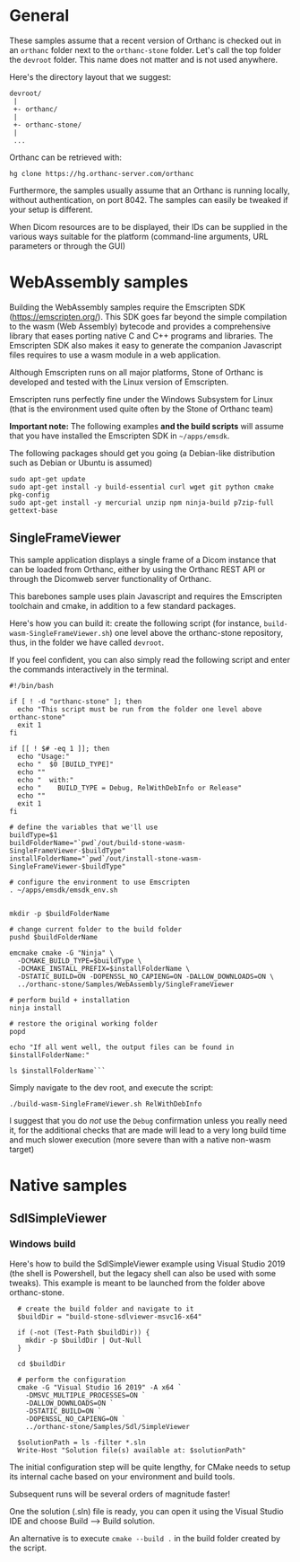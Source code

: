General
=======
These samples assume that a recent version of Orthanc is checked out in an
`orthanc` folder next to the `orthanc-stone` folder. Let's call the top folder
the `devroot` folder. This name does not matter and is not used anywhere.

Here's the directory layout that we suggest:

```
devroot/
 |
 +- orthanc/
 |
 +- orthanc-stone/
 |
 ...
```

 Orthanc can be retrieved with:
 ```
 hg clone https://hg.orthanc-server.com/orthanc
 ```

Furthermore, the samples usually assume that an Orthanc is running locally,
without authentication, on port 8042. The samples can easily be tweaked if 
your setup is different.

When Dicom resources are to be displayed, their IDs can be supplied in the 
various ways suitable for the platform (command-line arguments, URL parameters
or through the GUI)

 
WebAssembly samples
===================

Building the WebAssembly samples require the Emscripten SDK 
(https://emscripten.org/). This SDK goes far beyond the simple compilation to
the wasm (Web Assembly) bytecode and provides a comprehensive library that 
eases porting native C and C++ programs and libraries. The Emscripten SDK also
makes it easy to generate the companion Javascript files requires to use a 
wasm module in a web application.

Although Emscripten runs on all major platforms, Stone of Orthanc is developed
and tested with the Linux version of Emscripten.

Emscripten runs perfectly fine under the Windows Subsystem for Linux (that is
the environment used quite often by the Stone of Orthanc team)

**Important note:** The following examples **and the build scripts** will 
assume that you have installed the Emscripten SDK in `~/apps/emsdk`.

The following packages should get you going (a Debian-like distribution such 
as Debian or Ubuntu is assumed)

```
sudo apt-get update 
sudo apt-get install -y build-essential curl wget git python cmake pkg-config
sudo apt-get install -y mercurial unzip npm ninja-build p7zip-full gettext-base 
```

SingleFrameViewer
-----------------

This sample application displays a single frame of a Dicom instance that can
be loaded from Orthanc, either by using the Orthanc REST API or through the 
Dicomweb server functionality of Orthanc.

This barebones sample uses plain Javascript and requires the 
Emscripten toolchain and cmake, in addition to a few standard packages.

Here's how you can build it: create the following script (for instance, 
`build-wasm-SingleFrameViewer.sh`) one level above the orthanc-stone repository,
thus, in the folder we have called `devroot`.

If you feel confident, you can also simply read the following script and 
enter the commands interactively in the terminal.

```
#!/bin/bash

if [ ! -d "orthanc-stone" ]; then
  echo "This script must be run from the folder one level above orthanc-stone"
  exit 1
fi

if [[ ! $# -eq 1 ]]; then
  echo "Usage:"
  echo "  $0 [BUILD_TYPE]"
  echo ""
  echo "  with:"
  echo "    BUILD_TYPE = Debug, RelWithDebInfo or Release"
  echo ""
  exit 1
fi

# define the variables that we'll use
buildType=$1
buildFolderName="`pwd`/out/build-stone-wasm-SingleFrameViewer-$buildType"
installFolderName="`pwd`/out/install-stone-wasm-SingleFrameViewer-$buildType"

# configure the environment to use Emscripten
. ~/apps/emsdk/emsdk_env.sh


mkdir -p $buildFolderName

# change current folder to the build folder
pushd $buildFolderName

emcmake cmake -G "Ninja" \
  -DCMAKE_BUILD_TYPE=$buildType \
  -DCMAKE_INSTALL_PREFIX=$installFolderName \
  -DSTATIC_BUILD=ON -DOPENSSL_NO_CAPIENG=ON -DALLOW_DOWNLOADS=ON \
  ../orthanc-stone/Samples/WebAssembly/SingleFrameViewer

# perform build + installation
ninja install

# restore the original working folder
popd

echo "If all went well, the output files can be found in $installFolderName:"

ls $installFolderName```
```

Simply navigate to the dev root, and execute the script:

```
./build-wasm-SingleFrameViewer.sh RelWithDebInfo
```

I suggest that you do *not* use the `Debug` confirmation unless you really 
need it, for the additional checks that are made will lead to a very long 
build time and much slower execution (more severe than with a native non-wasm
target)

Native samples
=================

SdlSimpleViewer
---------------

### Windows build 

Here's how to build the SdlSimpleViewer example using Visual Studio 2019
(the shell is Powershell, but the legacy shell can also be used with some 
tweaks). This example is meant to be launched from the folder above 
orthanc-stone.

```
  # create the build folder and navigate to it
  $buildDir = "build-stone-sdlviewer-msvc16-x64"

  if (-not (Test-Path $buildDir)) {
    mkdir -p $buildDir | Out-Null
  }
  
  cd $buildDir
  
  # perform the configuration
  cmake -G "Visual Studio 16 2019" -A x64 `
    -DMSVC_MULTIPLE_PROCESSES=ON `
    -DALLOW_DOWNLOADS=ON `
    -DSTATIC_BUILD=ON `
    -DOPENSSL_NO_CAPIENG=ON `
    ../orthanc-stone/Samples/Sdl/SimpleViewer
  
  $solutionPath = ls -filter *.sln
  Write-Host "Solution file(s) available at: $solutionPath"
```

The initial configuration step will be quite lengthy, for CMake needs to 
setup its internal cache based on your environment and build tools.

Subsequent runs will be several orders of magnitude faster!

One the solution (.sln) file is ready, you can open it using the Visual Studio
IDE and choose Build --> Build solution.

An alternative is to execute `cmake --build .` in the build folder created by
the script.

